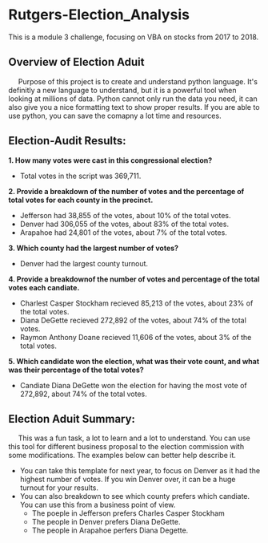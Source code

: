 # Rutgers-Election_Analysis
This is a module 3 challenge, focusing on VBA on stocks from 2017 to 2018. 

## Overview of Election Aduit
&nbsp;&nbsp;&nbsp;&nbsp; Purpose of this project is to create and understand python language. It's definitly a new language to understand, but it is a powerful tool when looking at millions of data. Python cannot only run the data you need, it can also give you a nice formatting text to show proper results. If you are able to use python, you can save the comapny a lot time and resources. 


## Election-Audit Results:
**1. How many votes were cast in this congressional election?**
  - Total votes in the script was 369,711.  

**2. Provide a breakdown of the number of votes and the percentage of total votes for each county in the precinct.** 
  - Jefferson had 38,855 of the votes, about 10% of the total votes.
  - Denver had 306,055 of the votes, about 83% of the total votes.
  - Arapahoe had 24,801 of the votes, about 7% of the total votes.

**3. Which county had the largest number of votes?**
  - Denver had the largest county turnout. 

**4. Provide a breakdownof the number of votes and percentage of the total votes each candiate.**
  - Charlest Casper Stockham recieved 85,213 of the votes, about 23% of the total votes.
  - Diana DeGette recieved 272,892 of the votes, about 74% of the total votes.
  - Raymon Anthony Doane recieved 11,606 of the votes, about 3% of the total votes.

**5. Which candidate won the election, what was their vote count, and what was their percentage of the total votes?**
  - Candiate Diana DeGette won the election for having the most vote of 272,892, about 74% of the total votes.


## Election Aduit Summary:
&nbsp;&nbsp;&nbsp;&nbsp; This was a fun task, a lot to learn and a lot to understand. You can use this tool for different business proposal to the election commission with some modifications. The examples below can better help describe it.  
   - You can take this template for next year, to focus on Denver as it had the highest number of votes. If you win Denver over, it can be a huge turnout for your results. 
   - You can also breakdown to see which county prefers which candiate. You can use this from a business point of view. 
      - The poeple in Jefferson prefers Charles Casper Stockham
      - The people in Denver prefers Diana DeGette.
      - The people in Arapahoe perfers Diana Degette.  
